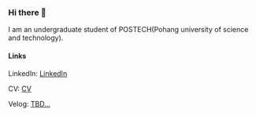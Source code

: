 ### Hi there 👋

<!--
**choidaedae/choidaedae** is a ✨ _special_ ✨ repository because its `README.md` (this file) appears on your GitHub profile.

Here are some ideas to get you started:

- 🔭 I’m currently working on ...
- 🌱 I’m currently learning ...
- 👯 I’m looking to collaborate on ...
- 🤔 I’m looking for help with ...
- 💬 Ask me about ...
- 📫 How to reach me: ...
- 😄 Pronouns: ...
- ⚡ Fun fact: ...
--> I am an undergraduate student of POSTECH(Pohang university of science and technology).

#### Links
LinkedIn: [LinkedIn](https://www.linkedin.com/in/choi-daehyeon-570b0a214/)

CV: [CV](https://drive.google.com/file/d/15rqTudEvXHBK6PTYtUqwsKlT7_SoDgWJ/view)

Velog: [TBD...]()
